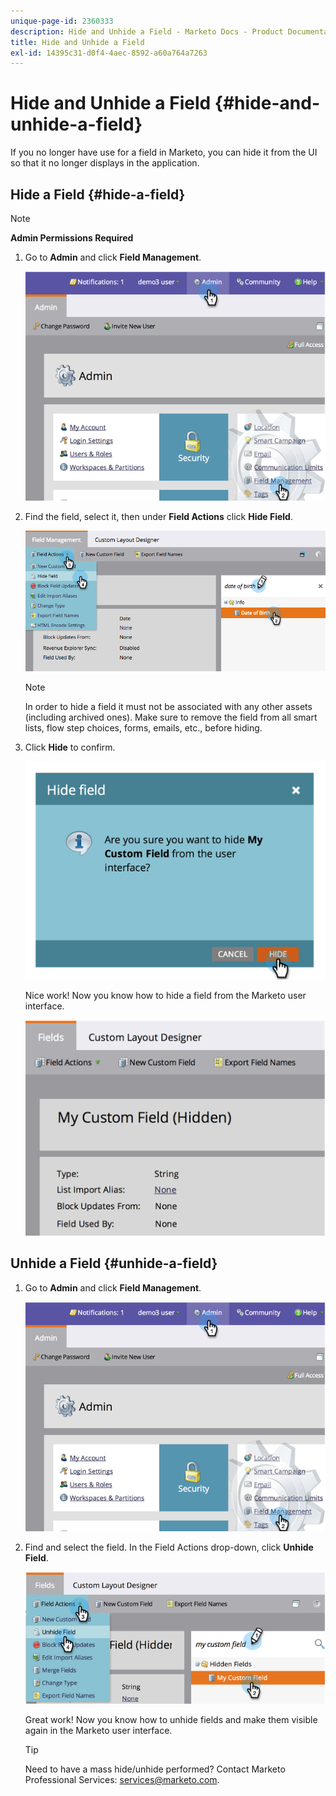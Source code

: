 ```yaml
---
unique-page-id: 2360333
description: Hide and Unhide a Field - Marketo Docs - Product Documentation
title: Hide and Unhide a Field
exl-id: 14395c31-d0f4-4aec-8592-a60a764a7263
---
```

# Hide and Unhide a Field {#hide-and-unhide-a-field}

If you no longer have use for a field in Marketo, you can hide it from the UI so that it no longer displays in the application.

## Hide a Field {#hide-a-field}

>[!NOTE]
>
>**Admin Permissions Required**

1. Go to **Admin** and click **Field Management**.

   ![](assets/image2014-9-18-13-3a10-3a3.png)

1. Find the field, select it, then under **Field Actions** click **Hide Field**.

   ![](assets/fieldmanagement-hidefield-.png)

   >[!NOTE]
   >
   >In order to hide a field it must not be associated with any other assets (including archived ones). Make sure to remove the field from all smart lists, flow step choices, forms, emails, etc., before hiding.

1. Click **Hide** to confirm.

   ![](assets/image2014-9-18-13-3a10-3a36.png)

   Nice work! Now you know how to hide a field from the Marketo user interface.

   ![](assets/image2014-9-18-13-3a10-3a45.png)

## Unhide a Field {#unhide-a-field}

1. Go to **Admin** and click **Field Management**.

   ![](assets/image2014-9-18-13-3a11-3a3.png)

1. Find and select the field. In the Field Actions drop-down, click **Unhide Field**.

   ![](assets/image2014-9-18-13-3a11-3a46.png)

   Great work! Now you know how to unhide fields and make them visible again in the Marketo user interface.

   >[!TIP]
   >
   >Need to have a mass hide/unhide performed? Contact Marketo Professional Services: services@marketo.com.
